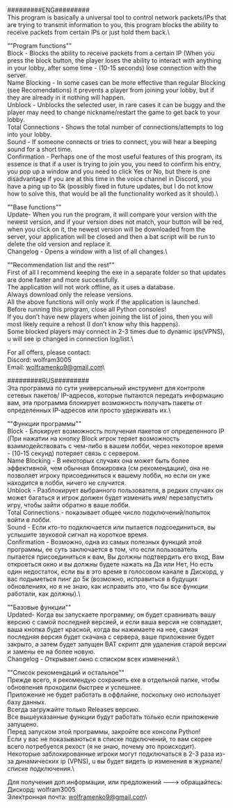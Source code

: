 #########ENG#########\
This program is basically a universal tool to control network packets/IPs that are trying to transmit information to you, this program blocks the ability to receive packets from certain IPs or just hold them back.\

""Program functions""\
Block - Blocks the ability to receive packets from a certain IP (When you press the block button, the player loses the ability to interact with anything in your lobby, after some time - (10-15 seconds) lose connection with the server.\
Name Blocking - In some cases can be more effective than regular Blocking (see Recomendations) it prevents a player from joining your lobby, but if they are already in it nothing will happen.\
Unblock - Unblocks the selected user, in rare cases it can be buggy and the player may need to change nickname/restart the game to get back to your lobby.\
Total Connections - Shows the total number of connections/attempts to log into your lobby.\
Sound - If someone connects or tries to connect, you will hear a beeping sound for a short time.\
Confirmation - Perhaps one of the most useful features of this program, its essence is that if a user is trying to join you, you need to confirm his entry, you pop up a window and you need to click Yes or No, but there is one disadvantage if you are at this time in the voice channel in Discord, you have a ping up to 5k (possibly fixed in future updates, but I do not know how to solve this, that would be all the functionality worked as it should).\

""Base functions""\
Update- When you run the program, it will compare your version with the newest version, and if your version does not match, your button will be red, when you click on it, the newest version will be downloaded from the server, your application will be closed and then a bat script will be run to delete the old version and replace it.\
Changelog - Opens a window with a list of all changes.\

""Recommendation list and the rest""\
First of all I recommend keeping the exe in a separate folder so that updates are done faster and more successfully.\
The application will not work offline, as it uses a database.\
Always download only the release versions.\
All the above functions will only work if the application is launched.\
Before running this program, close all Python consoles!\
If you don’t have new players when joining the list of joins, then you will most likely require a rehost (I don’t know why this happens).\
Some blocked players may connect in 2-3 times due to dynamic ips(VPNS), u will see ip changed in connection log/list.\

For all offers, please contact:\
Discord: wolfram3005\
Email: wolframenko9@gmail.com\




#########RUS#########\
Эта программа по сути универсальный инструмент для контроля сетевых пакетов/ IP-адресов, которые пытаются передать информацию вам, эта программа блокирует возможность получать пакеты от определенных IP-адресов или просто удерживать их.\

""Функции программы""\
Block - Блокирует возможность получения пакетов от определенного IP (При нажатии на кнопку Block игрок теряет возможность взаимодействовать с чем-либо в вашем лобби, через некоторое время - (10-15 секунд) потеряет связь с сервером.\
Name Blocking - В некоторых случаях она может быть более эффективной, чем обычная блокировка (см рекомендации), она не позволяет игроку присоединиться к вашему лобби, но если он уже находится в лобби, ничего не случится.\
Unblock - Разблокирует выбранного пользователя, в редких случаях он может багаться и игрок должен будет изменить имя/ перезапустить игру, чтобы зайти обратно в ваше лобби.\
Total Connections - показывает общее число подключений/попыток войти в лобби.\
Sound - Если кто-то подключается или пытается подсоединиться, вы услышите звуковой сигнал на короткое время.\
Confirmation - Возможно, одна из самых полезных функций этой программы, ее суть заключается в том, что если пользователь пытается присоединиться к вам, Вы должны подтвердить его вход, Вам откроеться окно и вы должны  будете нажать на Да или Нет, Но есть один недостаток, если вы в это время в голосовом канале в Дискорд, у вас подыметься пинг до 5к (возможно, исправиться в будущих обновлениях, но я не знаю, как исправить это, что бы все функции работали, как должны).\

""Базовые функции""\
Updated- Когда вы запускаете программу, он будет сравнивать вашу версию с самой последней версией, и если ваша версия не совпадает, ваша кнопка будет красной, когда вы нажимаете на нее, самая последняя версия будет скачана с сервера, ваше приложение будет закрыто, а затем будет запущен BAT скрипт для удаления старой версии и замены ее на более новую.\
Changelog - Открывает окно с списком всех изменений.\

""Список рекомендаций и остальное""\
Прежде всего, я рекомендую сохранить exe в отдельной папке, чтобы обновления проходили быстрее и успешнее.\
Приложение не будет работать в оффлайне, поскольку оно использует базу данных.\
Всегда загружайте только Releases версию.\
Все вышеуказанные функции будут работать только если приложение запущено.\
Перед запуском этой программы, закройте все консоли Python!\
Если у вас не показываються в списке подключений, то вам скорее всего потребуется рехост (я не знаю, почему это происходит).\
Некоторые заблокированные игроки могут подключаться в 2-3 раза из-за динамических ip (VPNS), u вы будет видеть ip изменения в журнале/ списке подключения.\

Для получения доп.информации, или предложений ---> обращайтесь:\
Дискорд: wolfram3005\
Электронная почта: wolframenko9@gmail.com\





